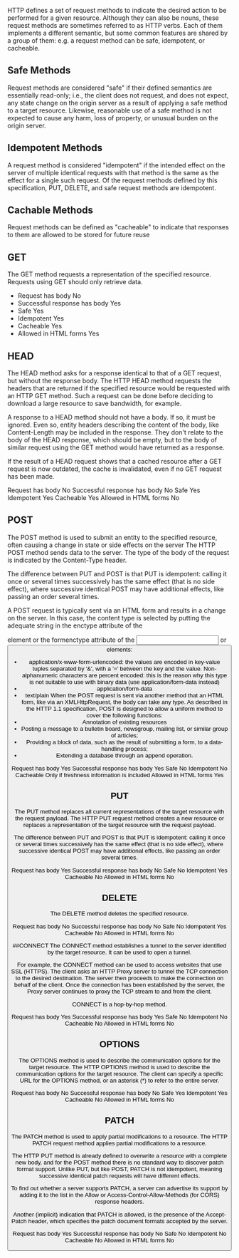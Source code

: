 HTTP defines a set of request methods to indicate the desired action to be performed for a given resource. Although they can also be nouns, these request methods are sometimes referred to as HTTP verbs. Each of them implements a different semantic, but some common features are shared by a group of them: e.g. a request method can be safe, idempotent, or cacheable.

## Safe Methods

Request methods are considered "safe" if their defined semantics are essentially read-only; i.e., the client does not request, and does not expect, any state change on the origin server as a result of applying a safe method to a target resource.  Likewise, reasonable use of a safe method is not expected to cause any harm, loss of property, or unusual burden on the origin server.

## Idempotent Methods
 A request method is considered "idempotent" if the intended effect on the server of multiple identical requests with that method is the same as the effect for a single such request.  Of the request methods defined by this specification, PUT, DELETE, and safe request methods are idempotent.
 
## Cachable Methods
Request methods can be defined as "cacheable" to indicate that responses to them are allowed to be stored for future reuse

## GET
The GET method requests a representation of the specified resource. Requests using GET should only retrieve data.
- Request has body	No
- Successful response has body	Yes
- Safe	Yes
- Idempotent	Yes
- Cacheable	Yes
- Allowed in HTML forms	Yes 

## HEAD
The HEAD method asks for a response identical to that of a GET request, but without the response body.
The HTTP HEAD method requests the headers that are returned if the specified resource would be requested with an HTTP GET method.
Such a request can be done before deciding to download a large resource to save bandwidth, for example.

A response to a HEAD method should not have a body. If so, it must be ignored. Even so, entity headers describing the content of the body, like Content-Length may be included in the response. They don't relate to the body of the HEAD response, which should be empty, but to the body of similar request using the GET method would have returned as a response.

If the result of a HEAD request shows that a cached resource after a GET request is now outdated, the cache is invalidated, even if no GET request has been made.

Request has body	No
Successful response has body	No
Safe	Yes
Idempotent	Yes
Cacheable	Yes
Allowed in HTML forms	No

## POST
The POST method is used to submit an entity to the specified resource, often causing a change in state or side effects on the server
The HTTP POST method sends data to the server. The type of the body of the request is indicated by the Content-Type header.

The difference between PUT and POST is that PUT is idempotent: calling it once or several times successively has the same effect (that is no side effect), where successive identical POST may have additional effects, like passing an order several times.

A POST request is typically sent via an HTML form and results in a change on the server. In this case, the content type is selected by putting the adequate string in the enctype attribute of the <form> element or the formenctype attribute of the <input> or <button> elements:
- application/x-www-form-urlencoded: the values are encoded in key-value tuples separated by '&', with a '=' between the key and the value. Non-alphanumeric characters are percent encoded: this is the reason why this type is not suitable to use with binary data (use application/form-data instead)
- application/form-data
- text/plain
When the POST request is sent via another method that an HTML form, like via an XMLHttpRequest, the body can take any type. 
As described in the HTTP 1.1 specification, POST is designed to allow a uniform method to cover the following functions:
- Annotation of existing resources
- Posting a message to a bulletin board, newsgroup, mailing list, or similar group of articles;
- Providing a block of data, such as the result of submitting a form, to a data-handling process;
- Extending a database through an append operation.

Request has body	Yes
Successful response has body	Yes
Safe	No
Idempotent	No
Cacheable	Only if freshness information is included
Allowed in HTML forms	Yes

## PUT
The PUT method replaces all current representations of the target resource with the request payload.
The HTTP PUT request method creates a new resource or replaces a representation of the target resource with the request payload.

The difference between PUT and POST is that PUT is idempotent: calling it once or several times successively has the same effect
(that is no side effect), where successive identical POST may have additional effects, like passing an order several times.

Request has body	Yes
Successful response has body	No
Safe	No
Idempotent	Yes
Cacheable	No
Allowed in HTML forms	No

## DELETE
The DELETE method deletes the specified resource.

Request has body	No
Successful response has body	No
Safe	No
Idempotent	Yes
Cacheable	No
Allowed in HTML forms	No

##CONNECT
The CONNECT method establishes a tunnel to the server identified by the target resource. It can be used to open a tunnel.

For example, the CONNECT method can be used to access websites that use SSL (HTTPS). The client asks an HTTP Proxy server to tunnel the TCP connection to the desired destination. The server then proceeds to make the connection on behalf of the client. Once the connection has been established by the server, the Proxy server continues to proxy the TCP stream to and from the client.

CONNECT is a hop-by-hop method.

Request has body	Yes
Successful response has body	Yes
Safe	No
Idempotent	No
Cacheable	No
Allowed in HTML forms	No

## OPTIONS
The OPTIONS method is used to describe the communication options for the target resource.
The HTTP OPTIONS method is used to describe the communication options for the target resource. The client can specify a specific URL for the OPTIONS method, or an asterisk (*) to refer to the entire server.

Request has body	No
Successful response has body	No
Safe	Yes
Idempotent	Yes
Cacheable	No
Allowed in HTML forms	No

## PATCH
The PATCH method is used to apply partial modifications to a resource.
The HTTP PATCH request method applies partial modifications to a resource.

The HTTP PUT method is already defined to overwrite a resource with a complete new body, and for the POST method there is no standard way to discover patch format support. Unlike PUT, but like POST, PATCH is not idempotent, meaning successive identical patch requests will have different effects.

To find out whether a server supports PATCH, a server can advertise its support by adding it to the list in the Allow or Access-Control-Allow-Methods (for CORS) response headers.

Another (implicit) indication that PATCH is allowed, is the presence of the Accept-Patch header, which specifies the patch document formats accepted by the server.

Request has body	Yes
Successful response has body	No
Safe	No
Idempotent	No
Cacheable	No
Allowed in HTML forms	No
